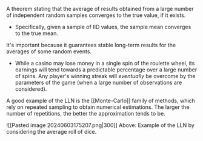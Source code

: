 A theorem stating that the average of results obtained from a large number of independent random samples converges to the true value, if it exists.
- Specifically, given a sample of IID values, the sample mean converges to the true mean.

It's important because it guarantees stable long-term results for the averages of some random events.
- While a casino may lose money in a single spin of the roulette wheel, its earnings will tend towards a predictable percentage over a large number of spins. Any player's winning streak will *eventually* be overcome by the parameters of the game (when a large number of observations are considered).

A good example of the LLN is the [[Monte-Carlo]] family of methods, which rely on repeated sampling to obtain numerical estimations. The larger the number of repetitions, the better the approximation tends to be.

![[Pasted image 20240603175207.png|300]]
Above: Example of the LLN by considering the average roll of dice.